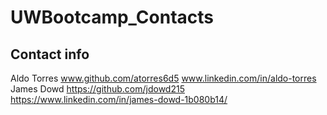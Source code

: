 # UWBootcamp_Contacts

## Contact info

Aldo Torres   www.github.com/atorres6d5 www.linkedin.com/in/aldo-torres
James Dowd     https://github.com/jdowd215     https://www.linkedin.com/in/james-dowd-1b080b14/